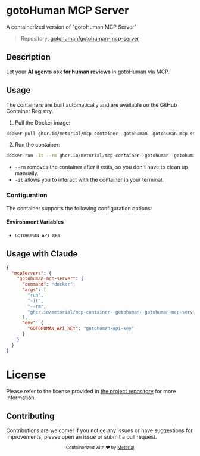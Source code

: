 
# gotoHuman MCP Server

A containerized version of "gotoHuman MCP Server"

> Repository: [gotohuman/gotohuman-mcp-server](https://github.com/gotohuman/gotohuman-mcp-server)

## Description

Let your **AI agents ask for human reviews** in gotoHuman via MCP.


## Usage

The containers are built automatically and are available on the GitHub Container Registry.

1. Pull the Docker image:

```bash
docker pull ghcr.io/metorial/mcp-container--gotohuman--gotohuman-mcp-server--gotohuman-mcp-server
```

2. Run the container:

```bash
docker run -it --rm ghcr.io/metorial/mcp-container--gotohuman--gotohuman-mcp-server--gotohuman-mcp-server 
```

- `--rm` removes the container after it exits, so you don't have to clean up manually.
- `-it` allows you to interact with the container in your terminal.


### Configuration

The container supports the following configuration options:




#### Environment Variables

- `GOTOHUMAN_API_KEY`




## Usage with Claude

```json
{
  "mcpServers": {
    "gotohuman-mcp-server": {
      "command": "docker",
      "args": [
        "run",
        "-it",
        "--rm",
        "ghcr.io/metorial/mcp-container--gotohuman--gotohuman-mcp-server--gotohuman-mcp-server"
      ],
      "env": {
        "GOTOHUMAN_API_KEY": "gotohuman-api-key"
      }
    }
  }
}
```

# License

Please refer to the license provided in [the project repository](https://github.com/gotohuman/gotohuman-mcp-server) for more information.

## Contributing

Contributions are welcome! If you notice any issues or have suggestions for improvements, please open an issue or submit a pull request.

<div align="center">
  <sub>Containerized with ❤️ by <a href="https://metorial.com">Metorial</a></sub>
</div>
  